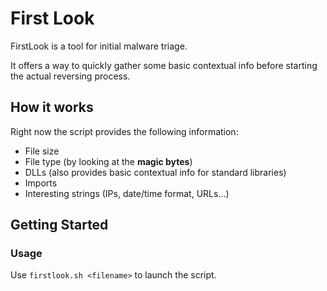 # First Look
FirstLook is a tool for initial malware triage.

It offers a way to quickly gather some basic contextual info before starting the actual reversing process.

## How it works
Right now the script provides the following information:
- File size
- File type (by looking at the __magic bytes__)
- DLLs (also provides basic contextual info for standard libraries)
- Imports
- Interesting strings (IPs, date/time format, URLs...)
## Getting Started
### Usage
Use `firstlook.sh <filename>` to launch the script.

